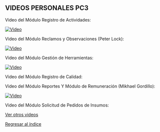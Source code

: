 ## VIDEOS PERSONALES PC3

Video del Módulo Registro de Actividades:

[![Video](https://img.youtube.com/vi/PwELBnjyvjc/0.jpg)](https://youtu.be/PwELBnjyvjc)

Video del Módulo Reclamos y Observaciones (Peter Lock):

[![Video](https://img.youtube.com/vi/ArPOsv2--8U/0.jpg)](https://youtu.be/ArPOsv2--8U)

Video del Módulo Gestión de Herramientas:

[![Video](https://img.youtube.com/vi/DiCaOETQXAg/0.jpg)](https://youtu.be/DiCaOETQXAg)

Video del Módulo Registro de Calidad:

Video del Módulo Reportes Y Módulo de Remuneración (Mikhael Gordillo):

[![Video](https://img.youtube.com/vi/HqwsSb61YKo/0.jpg)](https://youtu.be/HqwsSb61YKo)

Video del Módulo Solicitud de Pedidos de Insumos:


[Ver otros videos](Videos.md)

[Regresar al índice](../README.md)
